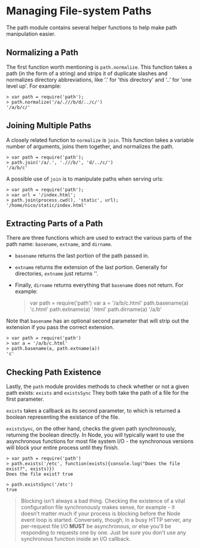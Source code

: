 # Managing File-system Paths

The path module contains several helper functions to help make path manipulation easier.

## Normalizing a Path

The first function worth mentioning is `path.normalize`.  This function takes a path (in the form of a string) and strips it of duplicate slashes and normalizes directory abbreviations, like '.' for 'this directory' and '..' for 'one level up'. For example:

    > var path = require('path');
    > path.normalize('/a/.///b/d/../c/')
    '/a/b/c/'

## Joining Multiple Paths

A closely related function to `normalize` is `join`.  This function takes a variable number of arguments, joins them together, and normalizes the path.

    > var path = require('path');
    > path.join('/a/.', './//b/', 'd/../c/')
    '/a/b/c'

A possible use of `join` is to manipulate paths when serving urls:

    > var path = require('path');
    > var url = '/index.html';
    > path.join(process.cwd(), 'static', url);
    '/home/nico/static/index.html'

## Extracting Parts of a Path

There are three functions which are used to extract the various parts of the path name: `basename`, `extname`, and `dirname`. 
- `basename` returns the last portion of the path passed in. 
- `extname` returns the extension of the last portion. Generally for directories, `extname` just returns ''. 
- Finally, `dirname` returns everything that `basename` does not return.
For example:

    > var path = require('path')
    > var a = '/a/b/c.html'
    > path.basename(a)
    'c.html'
    > path.extname(a)
    '.html'
    > path.dirname(a)
    '/a/b'

Note that `basename` has an optional second parameter that will strip out the extension if you pass the correct extension.

    > var path = require('path')
    > var a = '/a/b/c.html'
    > path.basename(a, path.extname(a))
    'c'

## Checking Path Existence

Lastly, the `path` module provides methods to check whether or not a given path exists: `exists` and `existsSync` They both take the path of a file for the first parameter. 

`exists` takes a callback as its second parameter, to which is returned a boolean representing the existance of the file. 

`existsSync`, on the other hand, checks the given path synchronously, returning the boolean directly.  In Node, you will typically want to use the asynchronous functions for most file system I/O - the synchronous versions will block your entire process until they finish. 

    > var path = require('path')
    > path.exists('/etc', function(exists){console.log("Does the file exist?", exists)})
    Does the file exist? true
    
    > path.existsSync('/etc')
    true

> Blocking isn't always a bad thing.  Checking the existence of a vital configuration file synchronously makes sense, for example - it doesn't matter much if your process is blocking before the Node event loop is started.  Conversely, though, in a busy HTTP server, any per-request file I/O **MUST** be asynchronous, or else you'll be responding to requests one by one. Just be sure you don't use any synchronous function inside an I/O callback.

